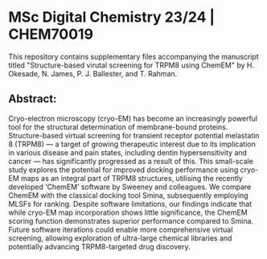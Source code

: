 # MSc Digital Chemistry 23/24 | CHEM70019
This repository contains supplementary files accompanying the manuscript titled "Structure-based virutal screening for TRPM8 using ChemEM" by H. Okesade, N. James, P. J. Ballester, and T. Rahman.
## Abstract: 
Cryo-electron microscopy (cryo-EM) has become an increasingly powerful tool for the structural determination of membrane-bound proteins. Structure-based virtual screening for transient receptor potential melastatin 8 (TRPM8) — a target of growing therapeutic interest due to its implication in various disease and pain states, including dentin hypersensitivity and cancer — has significantly progressed as a result of this. This small-scale study explores the potential for improved docking performance using cryo-EM maps as an integral part of TRPM8 structures, utilising the recently developed ‘ChemEM’ software by Sweeney and colleagues. We compare ChemEM with the classical docking tool Smina, subsequently employing MLSFs for ranking. Despite software limitations, our findings indicate that while cryo-EM map incorporation shows little significance, the ChemEM scoring function demonstrates superior performance compared to Smina. Future software iterations could enable more comprehensive virtual screening, allowing exploration of ultra-large chemical libraries and potentially advancing TRPM8-targeted drug discovery. 

